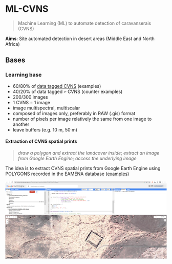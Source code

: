 # ML-CVNS
> Machine Learning (ML) to automate detection of caravanserais (CVNS)

**Aims**: Site automated detection in desert areas (Middle East and North Africa)

## Bases

### Learning base

- 60/80% of [data tagged CVNS](https://github.com/eamena-project/eamena-gee/tree/main/ML-CVNS#extraction-of-cvns-spatial-prints) (examples)
- 40/20% of data tagged ⌐ CVNS (counter examples)
- 200/300 images
- 1 CVNS = 1 image
- image multispectral, multiscalar
- composed of images only, preferably in RAW (.gis) format
- number of pixels per image relatively the same from one image to another
- leave buffers (e.g. 10 m, 50 m)

#### Extraction of CVNS spatial prints
> *draw a polygon and extract the landcover inside*; *extract an image from Google Earth Engine*; *access the underlying image*

The idea is to extract CVNS spatial prints from Google Earth Engine using POLYGONS recorded in the EAMENA database ([examples](https://eamena-project.github.io/reveal.js/projects/caravanserail.html#/1))

![my caption](https://raw.githubusercontent.com/eamena-project/eamena-arches-dev/master/www/gee-cvns.png)
